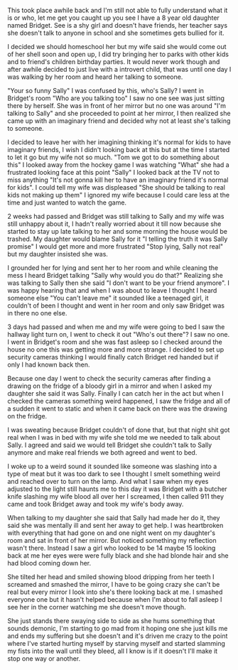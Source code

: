 This took place awhile back and I'm still not able to fully understand what it is or who, let me get you caught up you see I have a 8 year old daughter named Bridget. See is a shy girl and doesn't have friends, her teacher says she doesn't talk to anyone in school and she sometimes gets bullied for it.

I decided we should homeschool her but my wife said she would come out of her shell soon and open up, I did try bringing her to parks with other kids and to friend's children birthday parties. It would never work though and after awhile decided to just live with a introvert child, that was until one day I was walking by her room and heard her talking to someone.

"Your so funny Sally" I was confused by this, who's Sally? I went in Bridget's room "Who are you talking too" I saw no one see was just sitting there by herself. She was in front of her mirror but no one was around "I'm talking to Sally" and she proceeded to point at her mirror, I then realized she came up with an imaginary friend and decided why not at least she's talking to someone.

I decided to leave her with her imagining thinking it's normal for kids to have imaginary friends, I wish I didn't looking back at this but at the time I started to let it go but my wife not so much. "Tom we got to do something about this" I looked away from the hockey game I was watching "What" she had a frustrated looking face at this point "Sally" I looked back at the TV  not to miss anything "It's not gonna kill her to have an imaginary friend it's normal for kids". I could tell my wife was displeased "She should be talking to real kids not making up them" I ignored my wife because I could care less at the time and just wanted to watch the game.

2 weeks had passed and Bridget was still talking to Sally and my wife was still unhappy about it, I hadn't really worried about it till now because she started to stay up late talking to her and some morning the house would be trashed. My daughter would blame Sally for it "I telling the truth it was Sally promise" I would get more and more frustrated "Stop lying, Sally not real" but my daughter insisted she was.

I grounded her for lying and sent her to her room and while cleaning the mess I heard Bridget talking "Sally why would you do that?" Realizing she was talking to Sally then she said "I don't want to be your friend anymore". I was happy hearing that and when I was about to leave I thought I heard someone else "You can't leave me" it sounded like a teenaged girl, it couldn't of been I thought and went in her room and only saw Bridget was in there no one else.

3 days had passed and when me and my wife were going to bed I saw the hallway light turn on, I went to check it out "Who's out there"? I saw no one. I went in Bridget's room and she was fast asleep so I checked around the house no one this was getting more and more strange. I decided to set up security cameras thinking I would finally catch Bridget red handed but if only I had known back then.

Because one day I went to check the security cameras after finding a drawing on the fridge of a bloody girl in a mirror and when I asked my daughter she said it was Sally. Finally I can catch her in the act but when I checked the cameras something weird happened, I saw the fridge and all of a sudden it went to static and when it came back on there was the drawing on the fridge.

I was sweating because Bridget couldn't of done that, but that night shit got real when I was in bed with my wife she told me we needed to talk about Sally. I agreed and said we would tell Bridget she couldn't talk to Sally anymore and make real friends we both agreed and went to bed.

I woke up to a weird sound it sounded like someone was slashing into a type of meat but it was too dark to see I thought I smelt something weird and reached over to turn on the lamp. And what I saw when my eyes adjusted to the light still haunts me to this day  it was Bridget with a butcher knife slashing my wife blood all over her I screamed, I then called 911 they came and took Bridget away and took my wife's body away.

When talking to my daughter she said that Sally had made her do it, they said she was mentally ill and sent her away to get help. I was heartbroken with everything that had gone on and one night went on my daughter's room and sat in front of her mirror. But noticed something my reflection wasn't there. Instead I saw a girl who looked to be 14 maybe 15 looking back at me her eyes were were fully black and she had blonde hair and she had blood coming down her.

She tilted her head and smiled showing blood dripping from her teeth I screamed and smashed the mirror, I have to be going crazy she can't be real but every mirror I look into she's there looking back at me. I smashed everyone one but it hasn't helped because when I'm about to fall asleep I see her in the corner watching me she doesn't move though.

She just stands there swaying side to side as she hums something that sounds demonic, I'm starting to go mad from it hoping one she  just kills me and ends my suffering but she doesn't and it's driven me crazy to the point where I've started hurting myself by starving myself and started slamming my fists into the wall until they bleed, all I know is if it doesn't I'll make it stop one way or another.